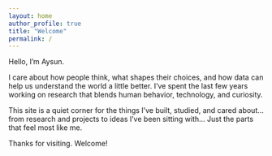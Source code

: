 ```yaml
---
layout: home
author_profile: true
title: "Welcome"
permalink: /
---
```


Hello, I’m Aysun.  

I care about how people think, what shapes their choices, and how data can help us understand the world a little better. I’ve spent the last few years working on research that blends human behavior, technology, and curiosity.

This site is a quiet corner for the things I’ve built, studied, and cared about... from research and projects to ideas I’ve been sitting with... Just the parts that feel most like me.

Thanks for visiting. Welcome!